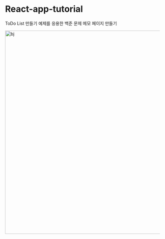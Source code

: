 # React-app-tutorial
ToDo List 만들기 예제를 응용한 백준 문제 메모 페이지 만들기



<img width="660" alt="bj" src="https://user-images.githubusercontent.com/59948675/97806514-46e93b00-1c9f-11eb-955f-8467b74eaeb9.png">



